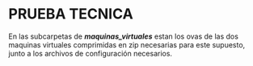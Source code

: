 # PRUEBA TECNICA

En las subcarpetas de ***maquinas_virtuales*** estan los ovas de las dos maquinas virtuales comprimidas en zip necesarias para este supuesto, junto a los archivos de configuración necesarios.

